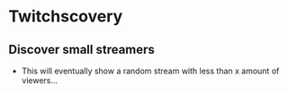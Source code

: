 # Twitchscovery

## Discover small streamers

- This will eventually show a random stream with less than x amount of viewers...
